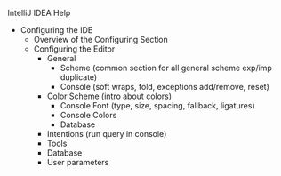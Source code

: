 IntelliJ IDEA Help

 - Configuring the IDE
	 - Overview of the Configuring Section 
	 - Configuring the Editor 
		 - General
			 - Scheme (common section for all general scheme exp/imp duplicate)
			 - Console (soft wraps, fold, exceptions add/remove, reset)
		 - Color Scheme (intro about colors)
			 - Console Font (type, size, spacing, fallback, ligatures)
			 - Console Colors
			 - Database
		- Intentions (run query in console) 
		- Tools   
		- Database    
		- User parameters
